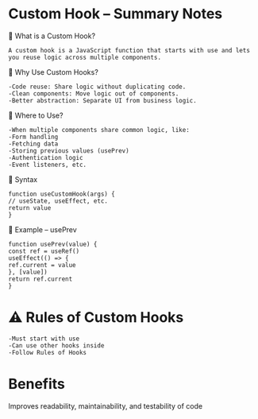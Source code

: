 # Custom Hook – Summary Notes

🔹 What is a Custom Hook?

```
A custom hook is a JavaScript function that starts with use and lets you reuse logic across multiple components.
```

🔹 Why Use Custom Hooks?

```
-Code reuse: Share logic without duplicating code.
-Clean components: Move logic out of components.
-Better abstraction: Separate UI from business logic.
```

🔹 Where to Use?

```
-When multiple components share common logic, like:
-Form handling
-Fetching data
-Storing previous values (usePrev)
-Authentication logic
-Event listeners, etc.
```

🔹 Syntax

```
function useCustomHook(args) {
// useState, useEffect, etc.
return value
}
```

🔹 Example – usePrev

```
function usePrev(value) {
const ref = useRef()
useEffect(() => {
ref.current = value
}, [value])
return ref.current
}
```

# ⚠️ Rules of Custom Hooks

```
-Must start with use
-Can use other hooks inside
-Follow Rules of Hooks
```

# Benefits

Improves readability, maintainability, and testability of code
